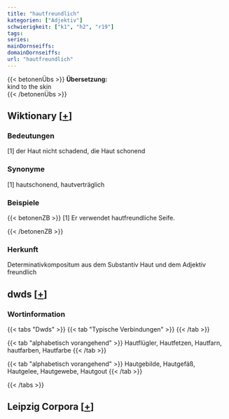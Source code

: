 ```yaml
---
title: "hautfreundlich"
kategorien: ["Adjektiv"]
schwierigkeit: ["k1", "h2", "r19"]
tags:
series:
mainDornseiffs:
domainDornseiffs:
url: "hautfreundlich"
---
```


{{< betonenÜbs >}}
**Übersetzung:**  
kind to the skin  
{{< /betonenÜbs >}}

## Wiktionary [[+](https://de.wiktionary.org/wiki/hautfreundlich)]

### Bedeutungen
[1] der Haut nicht schadend, die Haut schonend  

### Synonyme
[1] hautschonend, hautverträglich  

### Beispiele
{{< betonenZB >}}
[1] Er verwendet hautfreundliche Seife.  

{{< /betonenZB >}}
### Herkunft
Determinativkompositum aus dem Substantiv Haut und dem Adjektiv freundlich  



## dwds [[+](https://www.dwds.de/wb/hautfreundlich)]

### Wortinformation
{{< tabs "Dwds" >}}
{{< tab "Typische Verbindungen" >}}
{{< /tab >}}

{{< tab "alphabetisch vorangehend" >}}
Hautflügler, Hautfetzen, Hautfarn, hautfarben, Hautfarbe
{{< /tab >}}

{{< tab "alphabetisch vorangehend" >}}
Hautgebilde, Hautgefäß, Hautgelee, Hautgewebe, Hautgout
{{< /tab >}}

{{< /tabs >}}

## Leipzig Corpora [[+](https://corpora.uni-leipzig.de/en/res?word=hautfreundlich&corpusId=deu_newscrawl-public_2018)]

